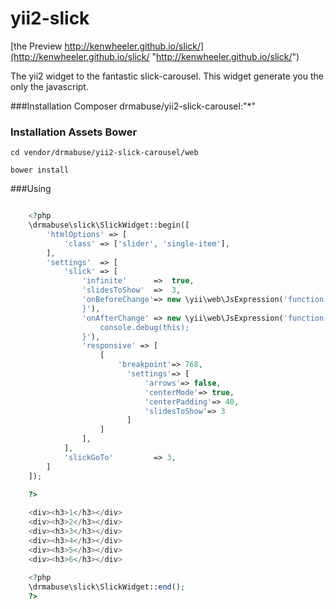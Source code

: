 yii2-slick
==========

[the Preview http://kenwheeler.github.io/slick/](http://kenwheeler.github.io/slick/ "http://kenwheeler.github.io/slick/")

The yii2 widget to the fantastic slick-carousel. This widget generate you the only the javascript.

###Installation Composer
    drmabuse/yii2-slick-carousel:"*"

### Installation Assets Bower
    cd vendor/drmabuse/yii2-slick-carousel/web

    bower install

###Using

```php

    <?php
	\drmabuse\slick\SlickWidget::begin([
	    'htmlOptions' => [
	        'class' => ['slider', 'single-item'],
	    ],
		'settings'  => [
			'slick' => [
				'infinite'      =>  true,
				'slidesToShow'  =>  3,
				'onBeforeChange'=> new \yii\web\JsExpression('function(){
				}'),
				'onAfterChange' => new \yii\web\JsExpression('function(){
					console.debug(this);
				}'),
				'responsive' => [
					[
						'breakpoint'=> 768,
						  'settings'=> [
							  'arrows'=> false,
							  'centerMode'=> true,
							  'centerPadding'=> 40,
							  'slidesToShow'=> 3
						  ]
					]
				],
			],
			'slickGoTo'         => 3,
		]
	]);

    ?>
    
    <div><h3>1</h3></div>
    <div><h3>2</h3></div>
    <div><h3>3</h3></div>
    <div><h3>4</h3></div>
    <div><h3>5</h3></div>
    <div><h3>6</h3></div>
    
    <?php 
    \drmabuse\slick\SlickWidget::end();
    ?>
```